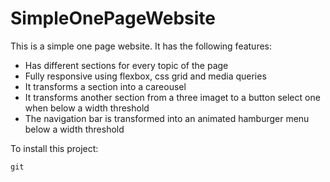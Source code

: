 # SimpleOnePageWebsite

This is a simple one page website. It has the following features:

- Has different sections for every topic of the page
- Fully responsive using flexbox, css grid and media queries
- It transforms a section into a careousel
- It transforms another section from a three imaget to a button select one when below a width threshold
- The navigation bar is transformed into an animated hamburger menu below a width threshold

To install this project:
```
git

```
